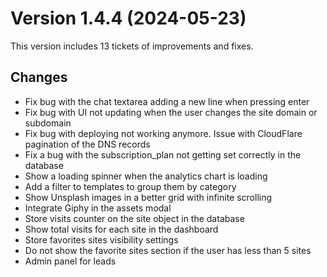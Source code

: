 # Version 1.4.4 (2024-05-23)

This version includes 13 tickets of improvements and fixes.

## Changes

- Fix bug with the chat textarea adding a new line when pressing enter
- Fix bug with UI not updating when the user changes the site domain or subdomain
- Fix bug with deploying not working anymore. Issue with CloudFlare pagination of the DNS records
- Fix a bug with the subscription_plan not getting set correctly in the database
- Show a loading spinner when the analytics chart is loading
- Add a filter to templates to group them by category
- Show Unsplash images in a better grid with infinite scrolling
- Integrate Giphy in the assets modal
- Store visits counter on the site object in the database
- Show total visits for each site in the dashboard
- Store favorites sites visibility settings
- Do not show the favorite sites section if the user has less than 5 sites
- Admin panel for leads
